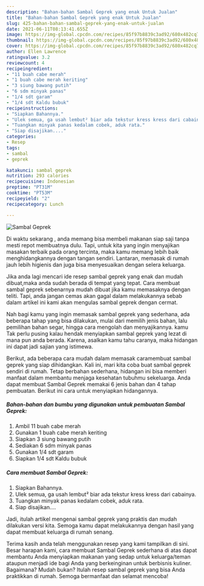 ```yaml
---
description: "Bahan-bahan Sambal Geprek yang enak Untuk Jualan"
title: "Bahan-bahan Sambal Geprek yang enak Untuk Jualan"
slug: 425-bahan-bahan-sambal-geprek-yang-enak-untuk-jualan
date: 2021-06-11T08:13:41.655Z
image: https://img-global.cpcdn.com/recipes/85f97b8839c3ad92/680x482cq70/sambal-geprek-foto-resep-utama.jpg
thumbnail: https://img-global.cpcdn.com/recipes/85f97b8839c3ad92/680x482cq70/sambal-geprek-foto-resep-utama.jpg
cover: https://img-global.cpcdn.com/recipes/85f97b8839c3ad92/680x482cq70/sambal-geprek-foto-resep-utama.jpg
author: Ellen Lawrence
ratingvalue: 3.2
reviewcount: 4
recipeingredient:
- "11 buah cabe merah"
- "1 buah cabe merah keriting"
- "3 siung bawang putih"
- "6 sdm minyak panas"
- "1/4 sdt garam"
- "1/4 sdt Kaldu bubuk"
recipeinstructions:
- "Siapkan Bahannya."
- "Ulek semua, ga usah lembut² biar ada tekstur kress kress dari cabainya."
- "Tuangkan minyak panas kedalam cobek, aduk rata."
- "Siap disajikan...."
categories:
- Resep
tags:
- sambal
- geprek

katakunci: sambal geprek 
nutrition: 293 calories
recipecuisine: Indonesian
preptime: "PT31M"
cooktime: "PT53M"
recipeyield: "2"
recipecategory: Lunch

---
```



![Sambal Geprek](https://img-global.cpcdn.com/recipes/85f97b8839c3ad92/680x482cq70/sambal-geprek-foto-resep-utama.jpg)

Di waktu  sekarang , anda memang bisa membeli makanan siap saji tanpa mesti repot membuatnya dulu. Tapi, untuk kita yang ingin menyajikan masakan terbaik pada orang tercinta, maka kamu memang lebih baik menghidangkannya dengan tangan sendiri. Lantaran, memasak di rumah jauh lebih higienis dan juga bisa menyesuaikan dengan selera keluarga.

Jika anda lagi mencari ide resep sambal geprek yang enak dan mudah dibuat,maka anda sudah berada di tempat yang tepat. Cara membuat sambal geprek  sebenarnya mudah dibuat jika kamu memasaknya dengan teliti. Tapi, anda jangan cemas akan gagal dalam melakukannya 
sebab dalam artikel ini kami akan mengulas sambal geprek dengan cermat.  



Nah bagi kamu yang ingin memasak sambal geprek yang sederhana, ada beberapa tahap yang bisa dilakukan, mulai dari memilih jenis bahan, lalu pemilihan bahan segar, hingga cara mengolah dan menyajikannya. kamu Tak perlu pusing kalau hendak menyiapkan sambal geprek yang lezat di mana pun anda berada. Karena, asalkan kamu  tahu caranya, maka hidangan ini dapat jadi sajian yang istimewa.

Berikut, ada beberapa cara mudah dalam memasak caramembuat sambal geprek yang siap dihidangkan. Kali ini, mari kita coba buat sambal geprek sendiri di rumah. Tetap berbahan sederhana, hidangan ini bisa memberi manfaat dalam membantu menjaga kesehatan tubuhmu sekeluarga. Anda dapat membuat Sambal Geprek memakai 6 jenis bahan dan 4 tahap pembuatan. Berikut ini cara untuk menyiapkan hidangannya.

<!--inarticleads1-->

##### Bahan-bahan dan bumbu yang digunakan untuk pembuatan Sambal Geprek:

1. Ambil 11 buah cabe merah
1. Gunakan 1 buah cabe merah keriting
1. Siapkan 3 siung bawang putih
1. Sediakan 6 sdm minyak panas
1. Gunakan 1/4 sdt garam
1. Siapkan 1/4 sdt Kaldu bubuk




<!--inarticleads2-->

##### Cara membuat Sambal Geprek:

1. Siapkan Bahannya.
1. Ulek semua, ga usah lembut² biar ada tekstur kress kress dari cabainya.
1. Tuangkan minyak panas kedalam cobek, aduk rata.
1. Siap disajikan....




Jadi, itulah artikel mengenai  sambal geprek  yang praktis dan mudah dilakukan versi kita. Semoga kamu dapat melakukannya dengan hasil yang dapat membuat keluarga di rumah senang. 

Terima kasih anda telah menggunakan resep yang kami tampilkan di sini. Besar harapan kami, cara membuat  Sambal Geprek sederhana di atas dapat membantu Anda menyiapkan makanan yang sedap untuk keluarga/teman ataupun menjadi ide bagi Anda yang berkeinginan untuk berbisnis kuliner. Bagaimana? Mudah bukan? Itulah resep sambal geprek yang bisa Anda praktikkan di rumah. Semoga bermanfaat dan selamat mencoba!


